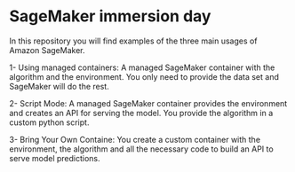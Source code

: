 # SageMaker immersion day

In this repository you will find examples of the three main usages of Amazon SageMaker.

1- Using managed containers: A managed SageMaker container with the algorithm and the environment. You only need to provide the data set and SageMaker will do the rest.

2- Script Mode: A managed SageMaker container provides the environment and creates an API for serving the model. You provide the algorithm in a custom python script. 

3- Bring Your Own Containe: You create a custom container with the environment, the algorithm and all the necessary code to build an API to serve model predictions. 